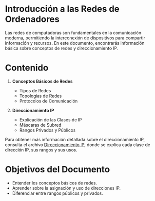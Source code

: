 # Introducción a las Redes de Ordenadores
Las redes de computadoras son fundamentales en la comunicación moderna, permitiendo la interconexión de dispositivos para compartir información y recursos. En este documento, encontrarás información básica sobre conceptos de redes y direccionamiento IP.
# Contenido
1. __Conceptos Básicos de Redes__

    * Tipos de Redes
    * Topologías de Redes
    * Protocolos de Comunicación
2. __Direccionamiento IP__

    * Explicación de las Clases de IP
    * Máscaras de Subred
    * Rangos Privados y Públicos

Para obtener más información detallada sobre el direccionamiento IP, consulta el archivo [Direccionamiento IP](direccionamiento_ip.md), donde se explica cada clase de dirección IP, sus rangos y sus usos.

# Objetivos del Documento

* Entender los conceptos básicos de redes.
* Aprender sobre la asignación y uso de direcciones IP.
* Diferenciar entre rangos públicos y privados.
